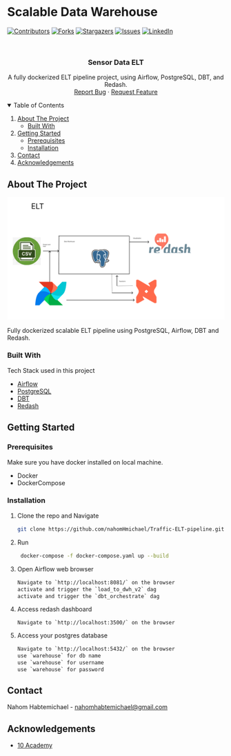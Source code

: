 # Scalable Data Warehouse

[![Contributors][contributors-shield]][contributors-url]
[![Forks][forks-shield]][forks-url]
[![Stargazers][stars-shield]][stars-url]
[![Issues][issues-shield]][issues-url]
[![LinkedIn][linkedin-shield]][linkedin-url]



<!-- PROJECT LOGO -->
<br />
<p align="center">
  <h3 align="center">Sensor Data ELT</h3>

  <p align="center">
    A fully dockerized ELT pipeline project, using Airflow, PostgreSQL, DBT, and Redash.
    <br />
    <a href="https://github.com/nahomHmichael/Traffic-ELT-pipeline/issues">Report Bug</a>
    ·
    <a href="https://github.com/nahomHmichael/Traffic-ELT-pipeline/issues">Request Feature</a>
  </p>
</p>



<!-- TABLE OF CONTENTS -->
<details open="open">
  <summary>Table of Contents</summary>
  <ol>
    <li>
      <a href="#about-the-project">About The Project</a>
      <ul>
        <li><a href="#built-with">Built With</a></li>
      </ul>
    </li>
    <li>
      <a href="#getting-started">Getting Started</a>
      <ul>
        <li><a href="#prerequisites">Prerequisites</a></li>
        <li><a href="#installation">Installation</a></li>
      </ul>
    </li>
    <li><a href="#contact">Contact</a></li>
    <li><a href="#acknowledgements">Acknowledgements</a></li>
  </ol>
</details>



<!-- ABOUT THE PROJECT -->
## About The Project

<p align="center">
     <img src="techstack.png">
</p>

Fully dockerized scalable ELT pipeline using PostgreSQL, Airflow, DBT and Redash.


### Built With

Tech Stack used in this project
* [Airflow](https://airflow.apache.org/)
* [PostgreSQL](https://postgresql.com)
* [DBT](https://www.getdbt.com/)
* [Redash](https://redash.io/)


<!-- GETTING STARTED -->
## Getting Started

### Prerequisites

Make sure you have docker installed on local machine.
* Docker
* DockerCompose
  
### Installation

1. Clone the repo and Navigate
   ```sh
   git clone https://github.com/nahomHmichael/Traffic-ELT-pipeline.git
   ```
2. Run
   ```sh
    docker-compose -f docker-compose.yaml up --build
   ```
3. Open Airflow web browser
   ```JS
   Navigate to `http://localhost:8081/` on the browser
   activate and trigger the `load_to_dwh_v2` dag
   activate and trigger the `dbt_orchestrate` dag
   ```
4. Access redash dashboard
   ```JS
   Navigate to `http://localhost:3500/` on the browser
   ```
5. Access your postgres database
   ```JS
   Navigate to `http://localhost:5432/` on the browser
   use `warehouse` for db name
   use `warehouse` for username
   use `warehouse` for password
   ```

<!-- CONTACT -->
## Contact

Nahom Habtemichael - nahomhabtemichael@gmail.com



<!-- ACKNOWLEDGEMENTS -->
## Acknowledgements
* [10 Academy](https://www.10academy.org/)



<!-- MARKDOWN LINKS & IMAGES -->
<!-- https://www.markdownguide.org/basic-syntax/#reference-style-links -->
[contributors-shield]: https://img.shields.io/github/contributors/nahomHmichael/Traffic-ELT-pipeline.svg?style=for-the-badge
[contributors-url]: https://github.com/nahomHmichael/Traffic-ELT-pipeline/graphs/contributors
[forks-shield]: https://img.shields.io/github/forks/nahomHmichael/Traffic-ELT-pipeline.svg?style=for-the-badge
[forks-url]: https://github.com/nahomHmichael/Traffic-ELT-pipeline/network/members
[stars-shield]: https://img.shields.io/github/stars/nahomHmichael/Traffic-ELT-pipeline.svg?style=for-the-badge
[stars-url]: https://github.com/nahomHmichael/Traffic-ELT-pipeline/stargazers
[issues-shield]: https://img.shields.io/github/issues/nahomHmichael/Traffic-ELT-pipeline.svg?style=for-the-badge
[issues-url]: https://github.com/nahomHmichael/Traffic-ELT-pipeline/issues
[license-shield]: https://img.shields.io/github/license/nahomHmichael/Traffic-ELT-pipeline.svg?style=for-the-badge
[license-url]: https://github.com/nahomHmichael/Traffic-ELT-pipeline/blob/master/LICENSE.txt
[linkedin-shield]: https://img.shields.io/badge/-LinkedIn-black.svg?style=for-the-badge&logo=linkedin&colorB=555
[linkedin-url]: https://www.linkedin.com/in/nahom-habtemichael-5b3aa3231
[product-screenshot]: images/architecture.png
